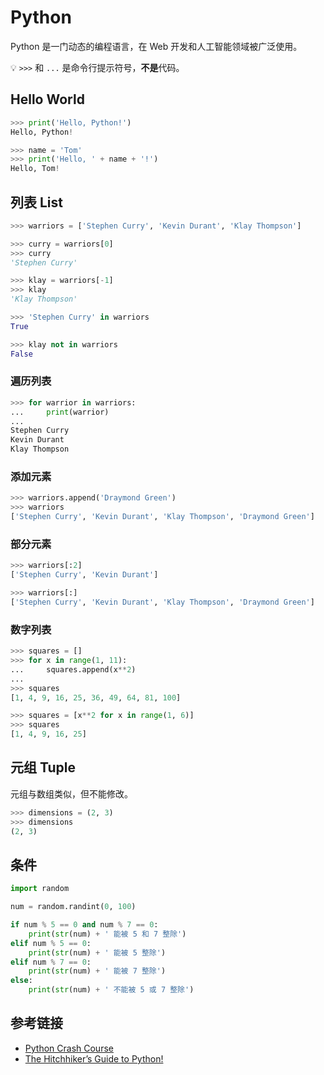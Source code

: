 # Python 

Python 是一门动态的编程语言，在 Web 开发和人工智能领域被广泛使用。

💡 `>>>` 和 `...` 是命令行提示符号，**不是**代码。

## Hello World
```python
>>> print('Hello, Python!')
Hello, Python!

>>> name = 'Tom'
>>> print('Hello, ' + name + '!')
Hello, Tom!
```

## 列表 List
```python
>>> warriors = ['Stephen Curry', 'Kevin Durant', 'Klay Thompson']

>>> curry = warriors[0]
>>> curry
'Stephen Curry'

>>> klay = warriors[-1]
>>> klay
'Klay Thompson'

>>> 'Stephen Curry' in warriors
True

>>> klay not in warriors
False
```
### 遍历列表
```python
>>> for warrior in warriors:
...     print(warrior)
...
Stephen Curry
Kevin Durant
Klay Thompson
```

### 添加元素
```python
>>> warriors.append('Draymond Green')
>>> warriors
['Stephen Curry', 'Kevin Durant', 'Klay Thompson', 'Draymond Green']
```
### 部分元素
```python
>>> warriors[:2]
['Stephen Curry', 'Kevin Durant']

>>> warriors[:]
['Stephen Curry', 'Kevin Durant', 'Klay Thompson', 'Draymond Green']
```

### 数字列表
```python
>>> squares = []
>>> for x in range(1, 11):
...     squares.append(x**2)
...
>>> squares
[1, 4, 9, 16, 25, 36, 49, 64, 81, 100]

>>> squares = [x**2 for x in range(1, 6)]
>>> squares
[1, 4, 9, 16, 25]
```
## 元组 Tuple
元组与数组类似，但不能修改。
```python
>>> dimensions = (2, 3)
>>> dimensions
(2, 3)
```
## 条件
```python
import random

num = random.randint(0, 100)

if num % 5 == 0 and num % 7 == 0:
    print(str(num) + ' 能被 5 和 7 整除')
elif num % 5 == 0:
    print(str(num) + ' 能被 5 整除')
elif num % 7 == 0:
    print(str(num) + ' 能被 7 整除')
else:
    print(str(num) + ' 不能被 5 或 7 整除')
```

## 参考链接
* [Python Crash Course](http://ehmatthes.github.io/pcc/cheatsheets/README.html)
* [The Hitchhiker’s Guide to Python!](http://docs.python-guide.org/en/latest)
